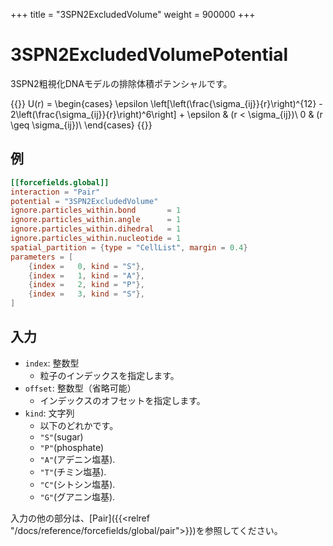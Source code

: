 +++
title = "3SPN2ExcludedVolume"
weight = 900000
+++

# 3SPN2ExcludedVolumePotential

3SPN2粗視化DNAモデルの排除体積ポテンシャルです。

{{<katex display>}}
U(r) =
\begin{cases}
\epsilon \left[\left(\frac{\sigma_{ij}}{r}\right)^{12} - 2\left(\frac{\sigma_{ij}}{r}\right)^6\right] + \epsilon & (r < \sigma_{ij})\\
0 & (r \geq \sigma_{ij})\\
\end{cases}
{{</katex>}}

## 例

```toml
[[forcefields.global]]
interaction = "Pair"
potential = "3SPN2ExcludedVolume"
ignore.particles_within.bond       = 1
ignore.particles_within.angle      = 1
ignore.particles_within.dihedral   = 1
ignore.particles_within.nucleotide = 1
spatial_partition = {type = "CellList", margin = 0.4}
parameters = [
    {index =   0, kind = "S"},
    {index =   1, kind = "A"},
    {index =   2, kind = "P"},
    {index =   3, kind = "S"},
]
```

## 入力

- `index`: 整数型
  - 粒子のインデックスを指定します。
- `offset`: 整数型（省略可能）
  - インデックスのオフセットを指定します。
- `kind`: 文字列
  - 以下のどれかです。
  - `"S"`(sugar)
  - `"P"`(phosphate)
  - `"A"`(アデニン塩基).
  - `"T"`(チミン塩基).
  - `"C"`(シトシン塩基).
  - `"G"`(グアニン塩基).

入力の他の部分は、[Pair]({{<relref "/docs/reference/forcefields/global/pair">}})を参照してください。
